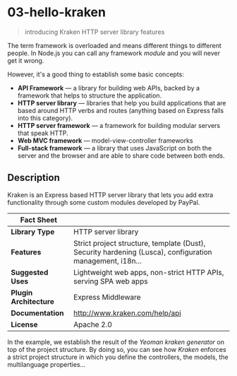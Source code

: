 # 03-hello-kraken
> introducing Kraken HTTP server library features

The term framework is overloaded and means different things to different people. In Node.js you can call any framework *module* and you will never get it wrong.

However, it's a good thing to establish some basic concepts:

+ **API Framework** &mdash; a library for building web APIs, backed by a framework that helps to structure the application.
+ **HTTP server library** &mdash; libraries that help you build applications that are based around HTTP verbs and routes (anything based on Express falls into this category).
+ **HTTP server framework** &mdash; a framework for building modular servers that speak HTTP.
+ **Web MVC framework** &mdash; model-view-controller frameworks
+ **Full-stack framework** &mdash; a library that uses JavaScript on both the server and the browser and are able to share code between both ends.


## Description
Kraken is an Express based HTTP server library that lets you add extra functionality through some custom modules developed by PayPal.

| Fact Sheet              |                                                                  |
------------------------- | ---------------------------------------------------------------- |
| **Library Type**        | HTTP server library                                              |
| **Features**            | Strict project structure, template (Dust), Security hardening (Lusca), configuration management, i18n...|
| **Suggested Uses**      | Lightweight web apps, non-strict HTTP APIs, serving SPA web apps |
| **Plugin Architecture** | Express Middleware                                               |
| **Documentation**       | http://www.kraken.com/help/api                                   |
| **License**             | Apache 2.0                                                       |

In the example, we establish the result of the *Yeoman kraken generator* on top of the project structure. By doing so, you can see how *Kraken* enforces a strict project structure in which you define the controllers, the models, the multilanguage properties...

